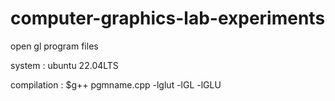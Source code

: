 # computer-graphics-lab-experiments
open gl program files

system : ubuntu 22.04LTS

compilation :
$g++ pgmname.cpp -lglut -lGL -lGLU
